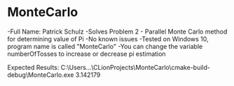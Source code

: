 # MonteCarlo
-Full Name: Patrick Schulz
-Solves Problem 2 - Parallel Monte Carlo method for determining value of Pi
-No known issues
-Tested on Windows 10, program name is called "MonteCarlo"
-You can change the variable numberOfTosses to increase or decrease pi estimation

Expected Results:
C:\Users\...\CLionProjects\MonteCarlo\cmake-build-debug\MonteCarlo.exe
3.142179
